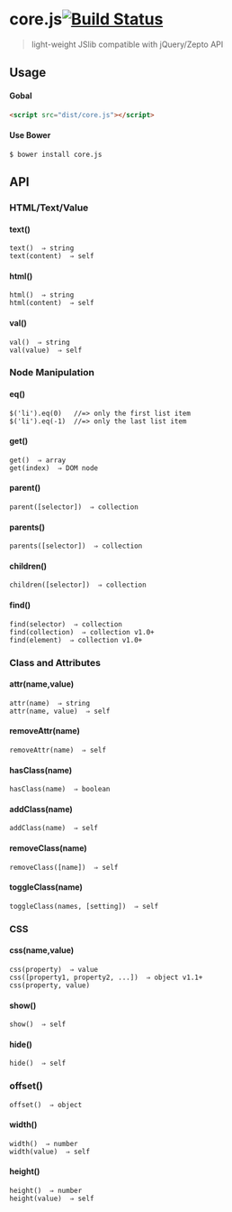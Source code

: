 core.js[![Build Status](https://travis-ci.org/devWayne/core.js.svg?branch=master)](https://travis-ci.org/devWayne/core.js)
============
> light-weight JSlib compatible with jQuery/Zepto API

## Usage

#### Gobal

```html
<script src="dist/core.js"></script>
```

#### Use Bower

```shell
$ bower install core.js

```
####

## API

### HTML/Text/Value

#### text()

```
text()  ⇒ string
text(content)  ⇒ self  
```

#### html()

```
html()  ⇒ string
html(content)  ⇒ self   
```

#### val()

```
val()  ⇒ string
val(value)  ⇒ self
```

### Node Manipulation

#### eq()

```
$('li').eq(0)   //=> only the first list item
$('li').eq(-1)  //=> only the last list item
```

#### get()

```
get()  ⇒ array
get(index)  ⇒ DOM node
```

#### parent()

```
parent([selector])  ⇒ collection
```

#### parents()

```
parents([selector])  ⇒ collection
```

#### children()

```
children([selector])  ⇒ collection
```

#### find()

```
find(selector)  ⇒ collection
find(collection)  ⇒ collection v1.0+
find(element)  ⇒ collection v1.0+
```

### Class and Attributes

#### attr(name,value)

```
attr(name)  ⇒ string
attr(name, value)  ⇒ self
```

#### removeAttr(name)

```
removeAttr(name)  ⇒ self
```

#### hasClass(name)

```
hasClass(name)  ⇒ boolean
```

#### addClass(name)

```
addClass(name)  ⇒ self
```

#### removeClass(name)

```
removeClass([name])  ⇒ self
```

#### toggleClass(name)

```
toggleClass(names, [setting])  ⇒ self
```

### CSS

#### css(name,value)

```
css(property)  ⇒ value
css([property1, property2, ...])  ⇒ object v1.1+
css(property, value) 
```

#### show()

```
show()  ⇒ self
```

#### hide() 

```
hide()  ⇒ self
```

### offset()

```
offset()  ⇒ object
```

#### width()

```
width()  ⇒ number
width(value)  ⇒ self
```

#### height()

```
height()  ⇒ number
height(value)  ⇒ self
```
